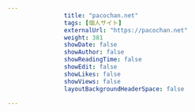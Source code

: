 ---
                title: "pacochan.net"
                tags: [個人サイト]
                externalUrl: "https://pacochan.net"
                weight: 381
                showDate: false
                showAuthor: false
                showReadingTime: false
                showEdit: false
                showLikes: false
                showViews: false
                layoutBackgroundHeaderSpace: false
                ---

